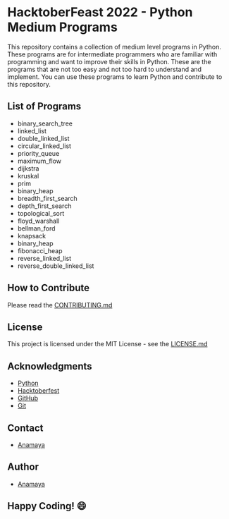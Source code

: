 # HacktoberFeast 2022 - Python Medium Programs
This repository contains a collection of medium level programs in Python. These programs are for intermediate programmers who are familiar with programming and want to improve their skills in Python. These are the programs that are not too easy and not too hard to understand and implement. You can use these programs to learn Python and contribute to this repository.

## List of Programs

- binary_search_tree
- linked_list
- double_linked_list
- circular_linked_list
- priority_queue
- maximum_flow
- dijkstra
- kruskal
- prim
- binary_heap
- breadth_first_search
- depth_first_search
- topological_sort
- floyd_warshall
- bellman_ford
- knapsack
- binary_heap
- fibonacci_heap
- reverse_linked_list
- reverse_double_linked_list

## How to Contribute
Please read the [CONTRIBUTING.md](https://github.com/Anamaya1729/Python-Testing/blob/master/CONTRIBUTING.md)

## License
This project is licensed under the MIT License - see the [LICENSE.md](https://github.com/Anamaya1729/Python-Testing/blob/master/LICENSE)

## Acknowledgments
- [Python](https://www.python.org/)
- [Hacktoberfest](https://hacktoberfest.digitalocean.com/)
- [GitHub](https://github.com)
- [Git](https://git-scm.com/)

## Contact
- [Anamaya](https://www.linkedin.com/in/anamaya1729/)

## Author
- [Anamaya](https://www.github.com/Anamaya1729)

## Happy Coding! :smile: